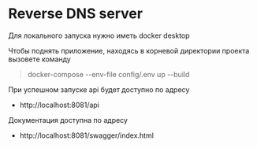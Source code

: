# Reverse DNS server #

Для локального запуска нужно иметь docker desktop

Чтобы поднять приложение, находясь в корневой директории проекта вызовете команду
> docker-compose --env-file config/.env up --build

При успешном запуске api будет доступно по адресу
- http://localhost:8081/api

Документация доступна по адресу
- http://localhost:8081/swagger/index.html
